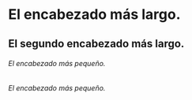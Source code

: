 # El encabezado más largo.
## El segundo encabezado más largo.
###### El encabezado más pequeño.
###### El encabezado más pequeño.